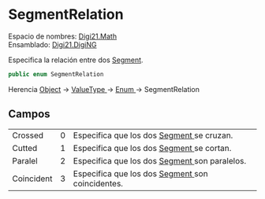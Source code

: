 # SegmentRelation

Espacio de nombres: [Digi21.Math](./)  
Ensamblado: [Digi21.DigiNG](../)

Especifica la relación entre dos [Segment](segment.md).

```csharp
public enum SegmentRelation
```

Herencia [Object](https://docs.microsoft.com/en-us/dotnet/api/system.object?view=net-5.0) → [ValueType ](https://docs.microsoft.com/en-us/dotnet/api/system.valuetype?view=net-5.0)→ [Enum ](https://docs.microsoft.com/en-us/dotnet/api/system.enum?view=net-5.0)→ SegmentRelation

## Campos

|  |  |  |
| :--- | :--- | :--- |
| Crossed | 0 | Especifica que los dos [Segment ](segment.md)se cruzan. |
| Cutted | 1 | Especifica que los dos [Segment ](segment.md)se cortan. |
| Paralel | 2 | Especifica que los dos [Segment ](segment.md)son paralelos. |
| Coincident | 3 | Especifica que los dos [Segment ](segment.md)son coincidentes. |

